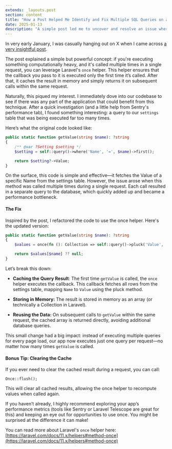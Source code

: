 ```yaml
---
extends: _layouts.post
section: content
title: "How a Post Helped Me Identify and Fix Multiple SQL Queries on a Single Table in the Same HTTP Request"
date: 2025-01-13
description: "A simple post led me to uncover and resolve an issue where multiple SQL queries were being made on the same table during a single HTTP request. Here's how I fixed it."
---
```

In very early January, I was casually hanging out on X when I came across [a very insightful post](https://x.com/ste_bau/status/1875175531282346400).

The post explained a simple but powerful concept: if you're executing something computationally heavy, and it's called multiple times in a single request, you can leverage Laravel's `once` helper. This helper ensures that the callback you pass to it is executed only the first time it’s called. After that, it caches the result in memory and simply returns it on subsequent calls within the same request.

Naturally, this piqued my interest. I immediately dove into our codebase to see if there was any part of the application that could benefit from this technique. After a quick investigation (and a little help from Sentry's performance tab), I found something interesting: a query to our `settings` table that was being executed far too many times.

Here’s what the original code looked like:

```php
public static function getValue(string $name): ?string
{
    /** @var ?Setting $setting */
    $setting = self::query()->where('Name', '=', $name)->first();

    return $setting?->Value;
}
```

On the surface, this code is simple and effective—it fetches the Value of a specific Name from the settings table. However, the issue arose when this method was called multiple times during a single request. Each call resulted in a separate query to the database, which quickly added up and became a performance bottleneck.

#### The Fix

Inspired by the post, I refactored the code to use the once helper. Here's the updated version:
```php
public static function getValue(string $name): ?string
{
    $values = once(fn (): Collection => self::query()->pluck('Value', 'Name'));

    return $values[$name] ?? null;
}
```

Let’s break this down:

- **Caching the Query Result**:
  The first time `getValue` is called, the `once` helper executes the callback. This callback fetches all rows from the settings table, mapping `Name` to `Value` using the pluck method.


- **Storing in Memory:** The result is stored in memory as an array (or technically a Collection in Laravel).


- **Reusing the Data:** On subsequent calls to `getValue` within the same request, the cached array is returned directly, avoiding additional database queries.

This small change had a big impact: instead of executing multiple queries for every page load, our app now executes just one query per request—no matter how many times `getValue` is called.

#### Bonus Tip: Clearing the Cache

If you ever need to clear the cached result during a request, you can call:

`Once::flush();`

This will clear all cached results, allowing the once helper to recompute values when called again.

If you haven’t already, I highly recommend exploring your app’s performance metrics (tools like Sentry or Laravel Telescope are great for this) and keeping an eye out for opportunities to use once. You might be surprised at the difference it can make!

You can read more about Laravel's `once` helper here: [https://laravel.com/docs/11.x/helpers#method-once](https://laravel.com/docs/11.x/helpers#method-once)
